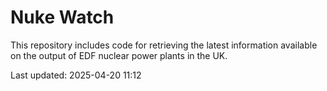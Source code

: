 # Nuke Watch

This repository includes code for retrieving the latest information available on the output of EDF nuclear power plants in the UK.

Last updated: 2025-04-20 11:12
